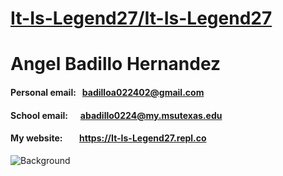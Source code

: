 # [It-Is-Legend27/It-Is-Legend27](https://github.com/It-Is-Legend27/It-Is-Legend27)
# Angel Badillo Hernandez
#### Personal email: &nbsp; badilloa022402@gmail.com
#### School email: &nbsp; &nbsp; &nbsp;abadillo0224@my.msutexas.edu
#### My website: &nbsp; &nbsp; &nbsp; &nbsp;https://It-Is-Legend27.repl.co
![Background](https://i.redd.it/3sjr0ldpx9f21.png)
